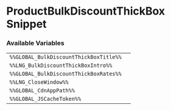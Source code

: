 # ProductBulkDiscountThickBox Snippet

### Available Variables
|||
|---|---|
| `%%GLOBAL_BulkDiscountThickBoxTitle%%` |
| `%%LNG_BulkDiscountThickBoxIntro%%` |
| `%%GLOBAL_BulkDiscountThickBoxRates%%` |
| `%%LNG_CloseWindow%%` |
| `%%GLOBAL_CdnAppPath%%` |
| `%%GLOBAL_JSCacheToken%%` |
